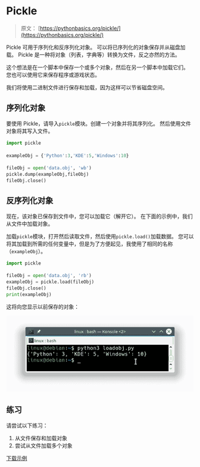 # Pickle

> 原文： [https://pythonbasics.org/pickle/](https://pythonbasics.org/pickle/)

Pickle 可用于序列化和反序列化对象。 可以将已序列化的对象保存并从磁盘加载。 Pickle 是一种将对象（列表，字典等）转换为文件，反之亦然的方法。

这个想法是在一个脚本中保存一个或多个对象，然后在另一个脚本中加载它们。 您也可以使用它来保存程序或游戏状态。

我们将使用二进制文件进行保存和加载，因为这样可以节省磁盘空间。



## 序列化对象

要使用 Pickle，请导入`pickle`模块。创建一个对象并将其序列化。 然后使用文件对象将其写入文件。

```py
import pickle

exampleObj = {'Python':3,'KDE':5,'Windows':10}

fileObj = open('data.obj', 'wb')
pickle.dump(exampleObj,fileObj)
fileObj.close()

```

## 反序列化对象

现在，该对象已保存到文件中，您可以加载它（解开它）。 在下面的示例中，我们从文件中加载对象。

加载`pickle`模块，打开然后读取文件，然后使用`pickle.load()`加载数据。 您可以将其加载到所需的任何变量中，但是为了方便起见，我使用了相同的名称（`exampleObj`）。

```py
import pickle   

fileObj = open('data.obj', 'rb')
exampleObj = pickle.load(fileObj)
fileObj.close()
print(exampleObj)

```

这将向您显示以前保存的对象：

![python pickle](img/ef9dff0e7bf0efcd3230a04478370867.jpg)

## 练习

请尝试以下练习：

1.  从文件保存和加载对象
2.  尝试从文件加载多个对象

[下载示例](https://gum.co/HhgpI)